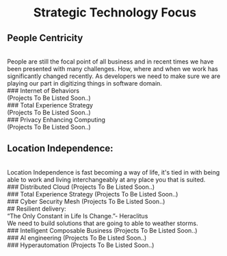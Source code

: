# <center> Strategic Technology Focus</center>
  
## People Centricity
<br />
People are still the focal point of all business and in recent times we have been presented with many challenges. How, where and when we work has significantly changed recently. As developers we need to make sure we are playing our part in digitizing things in software domain.
<br />
### Internet of Behaviors
<br />
(Projects To Be Listed Soon..)
<br />
### Total Experience Strategy
<br />
(Projects To Be Listed Soon..)
<br />
### Privacy Enhancing Computing
<br />
(Projects To Be Listed Soon..)
<br />

## Location Independence:
<br />
Location Independence is fast becoming a way of life, it's tied in with being able to work and living interchangeably at any place you that is suited.
<br />
### Distributed Cloud
(Projects To Be Listed Soon..)
<br />
### Total Experience Strategy
(Projects To Be Listed Soon..)
<br />
### Cyber Security Mesh
(Projects To Be Listed Soon..)
<br />
## Resilient delivery:
<br />
“The Only Constant in Life Is Change.”- Heraclitus <br >
We need to build solutions that are going to able to weather storms.
<br />
### Intelligent Composable Business
(Projects To Be Listed Soon..)
<br />
### AI engineering
(Projects To Be Listed Soon..)
<br />
### Hyperautomation
(Projects To Be Listed Soon..)
<br />
